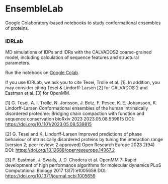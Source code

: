 # EnsembleLab

Google Colaboratory-based notebooks to study conformational ensembles of proteins.

### IDRLab

MD simulations of IDPs and IDRs with the CALVADOS2 coarse-grained model, including calculation of sequence features and structural parameters.

Run the notebook on [Google Colab](https://colab.research.google.com/github/KULL-Centre/EnsembleLab/blob/main/IDRLab.ipynb).

If you use IDRLab, we ask you to cite Tesei, Trolle et al. [1]. In addition, you may consider citing Tesei & Lindorff-Larsen [2] for CALVADOS 2 and Eastman et al. [3] for OpenMM.

[1] G. Tesei, A. I. Trolle, N. Jonsson, J. Betz, F. Pesce, K. E. Johansson, K. Lindorff-Larsen Conformational ensembles of the human intrinsically disordered proteome: Bridging chain compaction with function and sequence conservation bioRxiv 2023 2023.05.08.539815 DOI: https://doi.org/10.1101/2023.05.08.539815

[2] G. Tesei and K. Lindorff-Larsen Improved predictions of phase behaviour of intrinsically disordered proteins by tuning the interaction range [version 2; peer review: 2 approved] Open Research Europe 2023 2(94) DOI: https://doi.org/10.12688/openreseurope.14967.2

[3] P. Eastman, J. Swails, J. D. Chodera et al. OpenMM 7: Rapid development of high performance algorithms for molecular dynamics PLoS Computational Biology 2017 13(7):e1005659 DOI: https://doi.org/10.1371/journal.pcbi.1005659
